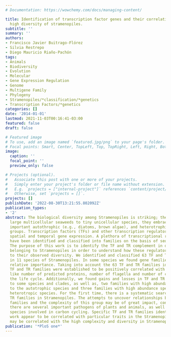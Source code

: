 ```yaml
---
# Documentation: https://wowchemy.com/docs/managing-content/

title: Identification of transcription factor genes and their correlation with the
  high diversity of stramenopiles.
subtitle: ''
summary: ''
authors:
- Francisco Javier Buitrago-Flórez
- Silvia Restrepo
- Diego Mauricio Riaño-Pachón
tags:
- Animals
- Biodiversity
- Evolution
- Molecular
- Gene Expression Regulation
- Genome
- Multigene Family
- Phylogeny
- Stramenopiles/*classification/*genetics
- Transcription Factors/*genetics
categories: []
date: '2014-01-01'
lastmod: 2021-11-03T00:16:41-03:00
featured: false
draft: false

# Featured image
# To use, add an image named `featured.jpg/png` to your page's folder.
# Focal points: Smart, Center, TopLeft, Top, TopRight, Left, Right, BottomLeft, Bottom, BottomRight.
image:
  caption: ''
  focal_point: ''
  preview_only: false

# Projects (optional).
#   Associate this post with one or more of your projects.
#   Simply enter your project's folder or file name without extension.
#   E.g. `projects = ["internal-project"]` references `content/project/deep-learning/index.md`.
#   Otherwise, set `projects = []`.
projects: []
publishDate: '2022-08-30T13:21:55.802092Z'
publication_types:
- '2'
abstract: The biological diversity among Stramenopiles is striking; they range from
  large multicellular seaweeds to tiny unicellular species, they embrace many ecologically
  important autothrophic (e.g., diatoms, brown algae), and heterotrophic (e.g., oomycetes)
  groups. Transcription factors (TFs) and other transcription regulators (TRs) regulate
  spatial and temporal gene expression. A plethora of transcriptional regulatory proteins
  have been identified and classified into families on the basis of sequence similarity.
  The purpose of this work is to identify the TF and TR complement in diverse species
  belonging to Stramenopiles in order to understand how these regulators may contribute
  to their observed diversity. We identified and classified 63 TF and TR families
  in 11 species of Stramenopiles. In some species we found gene families with high
  relative importance. Taking into account the 63 TF and TR families identified, 28
  TF and TR families were established to be positively correlated with specific traits
  like number of predicted proteins, number of flagella and number of cell types during
  the life cycle. Additionally, we found gains and losses in TF and TR families specific
  to some species and clades, as well as, two families with high abundance specific
  to the autotrophic species and three families with high abundance specific to the
  heterotropic species. For the first time, there is a systematic search of TF and
  TR families in Stramenopiles. The attempts to uncover relationships between these
  families and the complexity of this group may be of great impact, considering that
  there are several important pathogens of plants and animals, as well as, important
  species involved in carbon cycling. Specific TF and TR families identified in this
  work appear to be correlated with particular traits in the Stramenopiles group and
  may be correlated with the high complexity and diversity in Stramenopiles.
publication: '*PloS one*'
---
```

